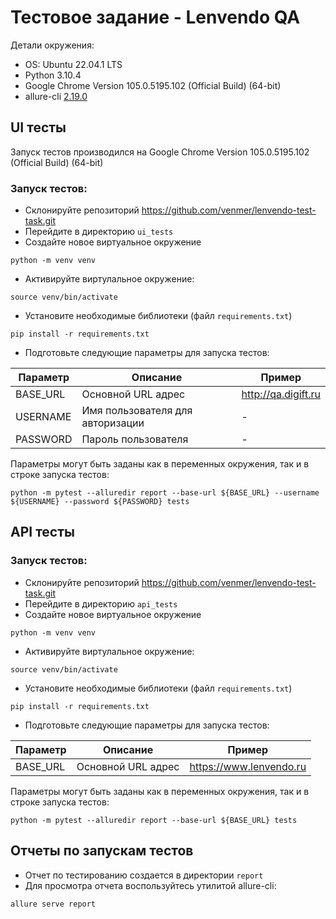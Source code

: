 # Тестовое задание - Lenvendo QA
Детали окружения:
- OS: Ubuntu 22.04.1 LTS
- Python 3.10.4
- Google Chrome Version 105.0.5195.102 (Official Build) (64-bit)
- allure-cli [2.19.0](https://github.com/allure-framework/allure2/releases/tag/2.19.0)

## UI тесты
Запуск тестов производился на Google Chrome Version 105.0.5195.102 (Official Build) (64-bit)

### Запуск тестов:
- Склонируйте репозиторий https://github.com/venmer/lenvendo-test-task.git
- Перейдите в директорию ```ui_tests```
- Создайте новое виртуальное окружение
```commandline
python -m venv venv
```
- Активируйте виртулальное окружение:
```commandline
source venv/bin/activate
```
- Установите необходимые библиотеки (файл ```requirements.txt```)
```commandline
pip install -r requirements.txt
```
- Подготовьте следующие параметры для запуска тестов:

| Параметр | Описание                         | Пример              |
|----------|----------------------------------|---------------------|
| BASE_URL | Основной URL адрес               | http://qa.digift.ru |
| USERNAME | Имя пользователя для авторизации | -                   |
| PASSWORD | Пароль пользователя              | -                   |

Параметры могут быть заданы как в переменных окружения, так и в строке запуска тестов:
```commandline
python -m pytest --alluredir report --base-url ${BASE_URL} --username ${USERNAME} --password ${PASSWORD} tests
```

## API тесты
### Запуск тестов:
- Склонируйте репозиторий https://github.com/venmer/lenvendo-test-task.git
- Перейдите в директорию ```api_tests```
- Создайте новое виртуальное окружение
```commandline
python -m venv venv
```
- Активируйте виртулальное окружение:
```commandline
source venv/bin/activate
```
- Установите необходимые библиотеки (файл ```requirements.txt```)
```commandline
pip install -r requirements.txt
```
- Подготовьте следующие параметры для запуска тестов:

| Параметр | Описание                         | Пример              |
|----------|----------------------------------|---------------------|
| BASE_URL | Основной URL адрес               | https://www.lenvendo.ru |

Параметры могут быть заданы как в переменных окружения, так и в строке запуска тестов:
```commandline
python -m pytest --alluredir report --base-url ${BASE_URL} tests
```
## Отчеты по запускам тестов
- Отчет по тестированию создается в директории ```report```
- Для просмотра отчета воспользуйтесь утилитой allure-cli:
```commandline
allure serve report
```